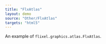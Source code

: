 ```yaml
---
title: "FlxAtlas"
layout: demo
source: "Other/FlxAtlas"
targets: "html5"
---
```


An example of `flixel.graphics.atlas.FlxAtlas`.
